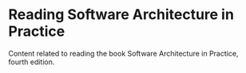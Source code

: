 # Reading Software Architecture in Practice

Content related to reading the book Software Architecture in Practice, fourth edition.
